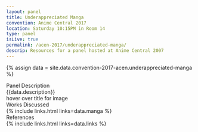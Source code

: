 ```yaml
---
layout: panel
title: Underappreciated Manga
convention: Anime Central 2017
location: Saturday 10:15PM in Room 14
type: panel
isLive: true
permalink: /acen-2017/underappreciated-manga/
descrip: Resources for a panel hosted at Anime Central 2007
---
```


{% assign data = site.data.convention-2017-acen.underappreciated-manga %}

<div class="manga-header">Panel Description</div>
<div class="panel-description">{{data.description}}</div>

<div class="manga-list">
<div class="manga-img default"> hover over title for image </div>
<div class="manga-header"> Works Discussed </div>
{% include links.html links=data.manga %}
</div>

<div class="manga-header"> References </div>
{% include links.html links=data.links %}
